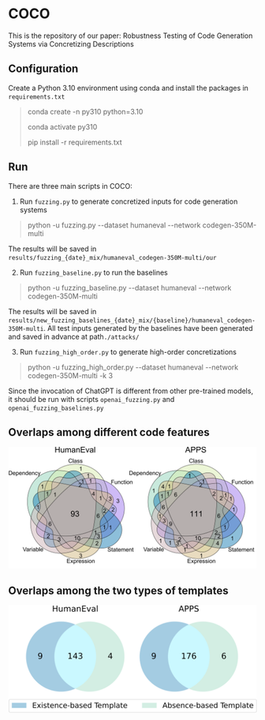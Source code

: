 # COCO
This is the repository of our paper: Robustness Testing of Code Generation Systems via Concretizing Descriptions

## Configuration

Create a Python 3.10 environment using conda and install the packages in `requirements.txt`

> conda create -n py310 python=3.10
>
> conda activate py310
>
> pip install -r requirements.txt

## Run

There are three main scripts in COCO: 

1. Run `fuzzing.py` to generate concretized inputs for code generation systems

> python -u fuzzing.py --dataset humaneval --network codegen-350M-multi

The results will be saved in `results/fuzzing_{date}_mix/humaneval_codegen-350M-multi/our`

2. Run `fuzzing_baseline.py` to run the baselines

> python -u fuzzing_baseline.py --dataset humaneval --network codegen-350M-multi

The results will be saved in `results/new_fuzzing_baselines_{date}_mix/{baseline}/humaneval_codegen-350M-multi`. All test inputs generated by the baselines have been generated and saved in advance at path`./attacks/`

3. Run `fuzzing_high_order.py` to generate high-order concretizations

> python -u fuzzing_high_order.py --dataset humaneval --network codegen-350M-multi -k 3

Since the invocation of ChatGPT  is different from other pre-trained models, it should be run with scripts `openai_fuzzing.py` and `openai_fuzzing_baselines.py`

## Overlaps among different code features
![](./figures/code-feature.png)

## Overlaps among the two types of templates

![](./figures/template.png)

